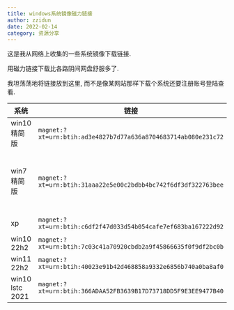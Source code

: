```yaml
---
title: windows系统镜像磁力链接
author: zzidun
date: 2022-02-14
category: 资源分享
---
```


这是我从网络上收集的一些系统镜像下载链接.

用磁力链接下载比各路阴间网盘舒服多了.

我坦荡荡地将链接放到这里, 而不是像某网站那样下载个系统还要注册账号登陆查看.


| 系统 | 链接 | 说明 |
| --- | --- | --- |
| win10精简版 | `magnet:?xt=urn:btih:ad3e4827b7d77a636a8704683714ab080e231c72` | 试了一下没速度 |
| win7精简版 | `magnet:?xt=urn:btih:31aaa22e5e00c2bdbb4bc742f6df3df322763bee` | 虽然安装页面是win8,但是装好之后是win7 |
| xp | `magnet:?xt=urn:btih:c6df2f47d033d54b054cafe7ef683ba167222d92` | windows XP SP3 |
| win10 22h2 | `magnet:?xt=urn:btih:7c03c41a70920cbdb2a9f45866635f0f9df2bc0b` | |
| win11 22h2 | `magnet:?xt=urn:btih:40023e91b42d468858a9332e6856b740a0ba8af0` | |
| win10 lstc 2021 | `magnet:?xt=urn:btih:366ADAA52FB3639B17D73718DD5F9E3EE9477B40` | |
